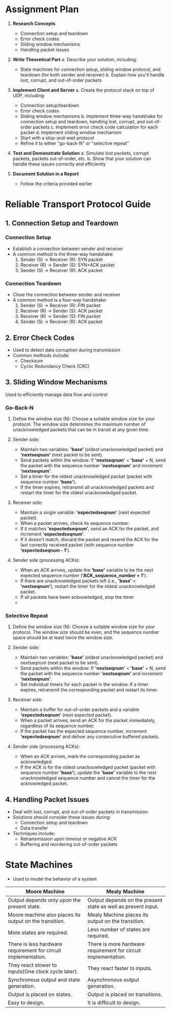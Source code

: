
# Assignment Plan

1. **Research Concepts**
   - Connection setup and teardown
   - Error check codes
   - Sliding window mechanisms
   - Handling packet issues

2. **Write Theoretical Part**
   a. Describe your solution, including:
      - State machines for connection setup, sliding window protocol, and teardown (for both sender and receiver)
   b. Explain how you'll handle lost, corrupt, and out-of-order packets

3. **Implement Client and Server**
   a. Create the protocol stack on top of UDP, including:
      - Connection setup/teardown
      - Error check codes
      - Sliding window mechanisms
   b. Implement three-way handshake for connection setup and teardown, handling lost, corrupt, and out-of-order packets
   c. Implement error check code calculation for each packet
   d. Implement sliding window mechanism:
      - Start with a stop-and-wait protocol
      - Refine it to either "go-back-N" or "selective repeat"

4. **Test and Demonstrate Solution**
   a. Simulate lost packets, corrupt packets, packets out-of-order, etc.
   b. Show that your solution can handle these issues correctly and efficiently

5. **Document Solution in a Report**
   - Follow the criteria provided earlier

# Reliable Transport Protocol Guide

## 1. Connection Setup and Teardown

### Connection Setup
- Establish a connection between sender and receiver
- A common method is the three-way handshake:
   1. Sender (S) -> Receiver (R): SYN packet
   2. Receiver (R) -> Sender (S): SYN+ACK packet
   3. Sender (S) -> Receiver (R): ACK packet

### Connection Teardown
- Close the connection between sender and receiver
- A common method is a four-way handshake:
   1. Sender (S) -> Receiver (R): FIN packet
   2. Receiver (R) -> Sender (S): ACK packet
   3. Receiver (R) -> Sender (S): FIN packet
   4. Sender (S) -> Receiver (R): ACK packet

## 2. Error Check Codes
- Used to detect data corruption during transmission
- Common methods include:
   - Checksum
   - Cyclic Redundancy Check (CRC)

## 3. Sliding Window Mechanisms
   Used to efficiently manage data flow and control
### **Go-Back-N**
  1. Define the window size (N): Choose a suitable window size for your protocol. The window size determines the maximum number of unacknowledged packets that can be in transit at any given time.

  2. Sender side:

     - Maintain two variables: **'base'** (oldest unacknowledged packet) and **'nextseqnum'** (next packet to be sent).
     - Send packets within the window: If **'nextseqnum'** < **'base'** + N, send the packet with the sequence number **'nextseqnum'** and increment **'nextseqnum'**.
     - Set a timer for the oldest unacknowledged packet (packet with sequence number **'base'**).
     - If the timer expires, retransmit all unacknowledged packets and restart the timer for the oldest unacknowledged packet.

  3. Receiver side:

      - Maintain a single variable: **'expectedseqnum'** (next expected packet).
      - When a packet arrives, check its sequence number:
      - If it matches **'expectedseqnum'**, send an ACK for the packet, and increment **'expectedseqnum'**.
      - If it doesn't match, discard the packet and resend the ACK for the last correctly received packet (with sequence number **'expectedseqnum - 1'**).
  4. Sender side (processing ACKs):

      - When an ACK arrives, update the **'base'** variable to be the next expected sequence number (**'ACK_sequence_number + 1'**).
      - If there are unacknowledged packets left (i.e., **'base'** < **'nextseqnum'**), restart the timer for the oldest unacknowledged packet.
      - If all packets have been acknowledged, stop the timer.
      - 
### **Selective Repeat**
      
   1. Define the window size (N): Choose a suitable window size for your protocol. The window size should be even, and the sequence number space should be at least twice the window size.

   2. Sender side:

      - Maintain two variables: **'base'** (oldest unacknowledged packet) and nextseqnum (next packet to be sent).
      - Send packets within the window: If **'nextseqnum'** < **'base'** + N, send the packet with the sequence number **'nextseqnum'** and increment **'nextseqnum'**.
      - Set individual timers for each packet in the window. If a timer expires, retransmit the corresponding packet and restart its timer.
   
   3. Receiver side:

      - Maintain a buffer for out-of-order packets and a variable **'expectedseqnum'** (next expected packet).
      - When a packet arrives, send an ACK for the packet immediately, regardless of its sequence number.
      - If the packet has the expected sequence number, increment **'expectedseqnum'** and deliver any consecutive buffered packets.

   4. Sender side (processing ACKs):

      - When an ACK arrives, mark the corresponding packet as acknowledged.
      - If the ACK is for the oldest unacknowledged packet (packet with sequence number **'base'**), update the **'base'** variable to the next unacknowledged sequence number and cancel the timer for the acknowledged packet.

## 4. Handling Packet Issues
- Deal with lost, corrupt, and out-of-order packets in transmission
- Solutions should consider these issues during:
   - Connection setup and teardown
   - Data transfer
- Techniques include:
   - Retransmission upon timeout or negative ACK
   - Buffering and reordering out-of-order packets


# State Machines
- Used to model the behavior of a system

| Moore Machine | Mealy Machine | 
--|-|
| Output depends only upon the present state. |	Output depends on the present state as well as present input. |
|Moore machine also places its output on the transition.	|Mealy Machine places its output on the transition.|
|More states are required. |	Less number of states are required.  |
|There is less hardware requirement for circuit implementation. |	There is more hardware requirement for circuit implementation.  |
| They react slower to inputs(One clock cycle later). |	They react faster to inputs.  |
|Synchronous output and state generation. |	Asynchronous output generation.  |
|Output is placed on states.| 	Output is placed on transitions.|  
|Easy to design. 	| It is difficult to design.| 



